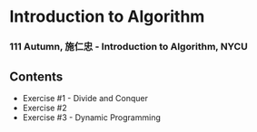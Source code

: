 # Introduction to Algorithm
### 111 Autumn, 施仁忠 - Introduction to Algorithm, NYCU
## Contents
- Exercise #1 - Divide and Conquer
- Exercise #2
- Exercise #3 - Dynamic Programming
